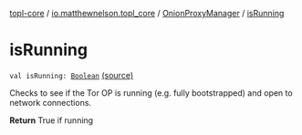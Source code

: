 [topl-core](../../index.md) / [io.matthewnelson.topl_core](../index.md) / [OnionProxyManager](index.md) / [isRunning](./is-running.md)

# isRunning

`val isRunning: `[`Boolean`](https://kotlinlang.org/api/latest/jvm/stdlib/kotlin/-boolean/index.html) [(source)](https://github.com/05nelsonm/TorOnionProxyLibrary-Android/blob/master/topl-core/src/main/java/io/matthewnelson/topl_core/OnionProxyManager.kt#L393)

Checks to see if the Tor OP is running (e.g. fully bootstrapped) and open to
network connections.

**Return**
True if running

